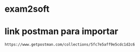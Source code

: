 # exam2soft

# link postman para importar
    https://www.getpostman.com/collections/5fc7e5aff9e5cdc1d2c6
